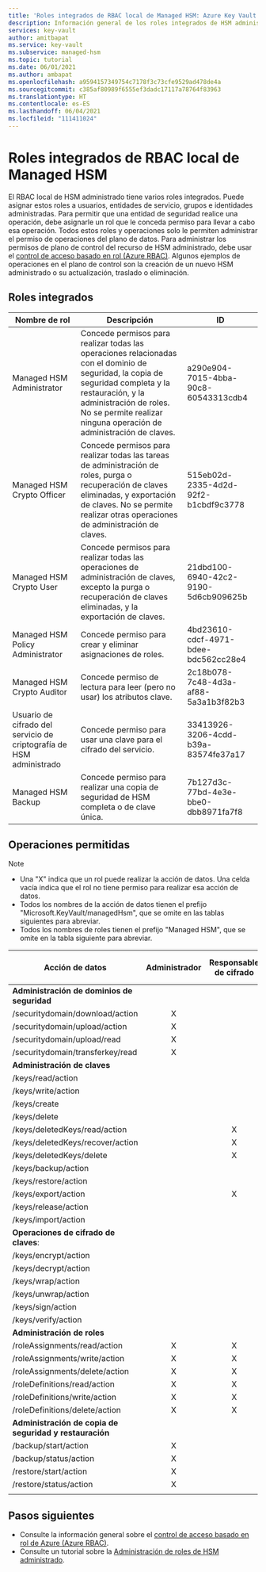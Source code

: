 ```yaml
---
title: 'Roles integrados de RBAC local de Managed HSM: Azure Key Vault | Microsoft Docs'
description: Información general de los roles integrados de HSM administrado que se pueden asignar a usuarios, entidades de servicio, grupos e identidades administradas.
services: key-vault
author: amitbapat
ms.service: key-vault
ms.subservice: managed-hsm
ms.topic: tutorial
ms.date: 06/01/2021
ms.author: ambapat
ms.openlocfilehash: a9594157349754c7178f3c73cfe9529ad478de4a
ms.sourcegitcommit: c385af80989f6555ef3dadc17117a78764f83963
ms.translationtype: HT
ms.contentlocale: es-ES
ms.lasthandoff: 06/04/2021
ms.locfileid: "111411024"
---
```

# <a name="managed-hsm-local-rbac-built-in-roles"></a>Roles integrados de RBAC local de Managed HSM

El RBAC local de HSM administrado tiene varios roles integrados. Puede asignar estos roles a usuarios, entidades de servicio, grupos e identidades administradas. Para permitir que una entidad de seguridad realice una operación, debe asignarle un rol que le conceda permiso para llevar a cabo esa operación. Todos estos roles y operaciones solo le permiten administrar el permiso de operaciones del plano de datos. Para administrar los permisos de plano de control del recurso de HSM administrado, debe usar el [control de acceso basado en rol (Azure RBAC)](../../role-based-access-control/overview.md). Algunos ejemplos de operaciones en el plano de control son la creación de un nuevo HSM administrado o su actualización, traslado o eliminación.

## <a name="built-in-roles"></a>Roles integrados

|Nombre de rol|Descripción|ID|
|---|---|---|
|Managed HSM Administrator| Concede permisos para realizar todas las operaciones relacionadas con el dominio de seguridad, la copia de seguridad completa y la restauración, y la administración de roles. No se permite realizar ninguna operación de administración de claves.|a290e904-7015-4bba-90c8-60543313cdb4|
|Managed HSM Crypto Officer|Concede permisos para realizar todas las tareas de administración de roles, purga o recuperación de claves eliminadas, y exportación de claves. No se permite realizar otras operaciones de administración de claves.|515eb02d-2335-4d2d-92f2-b1cbdf9c3778|
|Managed HSM Crypto User|Concede permisos para realizar todas las operaciones de administración de claves, excepto la purga o recuperación de claves eliminadas, y la exportación de claves.|21dbd100-6940-42c2-9190-5d6cb909625b|
|Managed HSM Policy Administrator| Concede permiso para crear y eliminar asignaciones de roles.|4bd23610-cdcf-4971-bdee-bdc562cc28e4|
|Managed HSM Crypto Auditor|Concede permiso de lectura para leer (pero no usar) los atributos clave.|2c18b078-7c48-4d3a-af88-5a3a1b3f82b3|
|Usuario de cifrado del servicio de criptografía de HSM administrado| Concede permiso para usar una clave para el cifrado del servicio. |33413926-3206-4cdd-b39a-83574fe37a17|
|Managed HSM Backup| Concede permiso para realizar una copia de seguridad de HSM completa o de clave única.|7b127d3c-77bd-4e3e-bbe0-dbb8971fa7f8|

## <a name="permitted-operations"></a>Operaciones permitidas
> [!NOTE]  
> - Una "X" indica que un rol puede realizar la acción de datos. Una celda vacía indica que el rol no tiene permiso para realizar esa acción de datos.
> - Todos los nombres de la acción de datos tienen el prefijo "Microsoft.KeyVault/managedHsm", que se omite en las tablas siguientes para abreviar.
> - Todos los nombres de roles tienen el prefijo "Managed HSM", que se omite en la tabla siguiente para abreviar.

|Acción de datos | Administrador | Responsable de cifrado | Usuario de cifrado | Administrador de directivas | Cifrado del servicio criptográfico | Backup | Auditor de cifrado|
|---|---|---|---|---|---|---|---|
|**Administración de dominios de seguridad**|
/securitydomain/download/action|<center>X</center>||||||
/securitydomain/upload/action|<center>X</center>||||||
/securitydomain/upload/read|<center>X</center>||||||
/securitydomain/transferkey/read|<center>X</center>||||||
|**Administración de claves**|
|/keys/read/action|||<center>X</center>||<center>X</center>||<center>X</center>|
|/keys/write/action|||<center>X</center>||||
|/keys/create|||<center>X</center>||||
|/keys/delete|||<center>X</center>||||
|/keys/deletedKeys/read/action||<center>X</center>|||||
|/keys/deletedKeys/recover/action||<center>X</center>|||||
|/keys/deletedKeys/delete||<center>X</center>|||||<center>X</center>|
|/keys/backup/action|||<center>X</center>|||<center>X</center>|
|/keys/restore/action|||<center>X</center>||||
|/keys/export/action||<center>X</center>|||||
|/keys/release/action|||<center>X</center>||||
|/keys/import/action|||<center>X</center>||||
|**Operaciones de cifrado de claves**:|
|/keys/encrypt/action|||<center>X</center>||||
|/keys/decrypt/action|||<center>X</center>||||
|/keys/wrap/action|||<center>X</center>||<center>X</center>||
|/keys/unwrap/action|||<center>X</center>||<center>X</center>||
|/keys/sign/action|||<center>X</center>||||
|/keys/verify/action|||<center>X</center>||||
|**Administración de roles**|
|/roleAssignments/read/action|<center>X</center>|<center>X</center>|<center>X</center>|<center>X</center>|||<center>X</center>
|/roleAssignments/write/action|<center>X</center>|<center>X</center>||<center>X</center>|||
|/roleAssignments/delete/action|<center>X</center>|<center>X</center>||<center>X</center>|||
|/roleDefinitions/read/action|<center>X</center>|<center>X</center>|<center>X</center>|<center>X</center>|||<center>X</center>
|/roleDefinitions/write/action|<center>X</center>|<center>X</center>||<center>X</center>|||
|/roleDefinitions/delete/action|<center>X</center>|<center>X</center>||<center>X</center>|||
|**Administración de copia de seguridad y restauración**|
|/backup/start/action|<center>X</center>|||||<center>X</center>|
|/backup/status/action|<center>X</center>|||||<center>X</center>|
|/restore/start/action|<center>X</center>||||||
|/restore/status/action|<center>X</center>||||||
||||||||

## <a name="next-steps"></a>Pasos siguientes

- Consulte la información general sobre el [control de acceso basado en rol de Azure (Azure RBAC)](../../role-based-access-control/overview.md).
- Consulte un tutorial sobre la [Administración de roles de HSM administrado](role-management.md).

